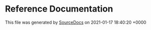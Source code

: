 # Reference Documentation

This file was generated by [SourceDocs](https://github.com/eneko/SourceDocs) on 2021-01-17 18:40:20 +0000